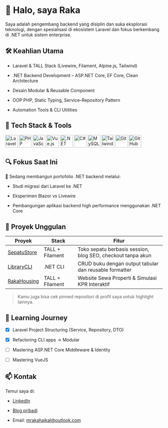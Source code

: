<!---
MRakaHaikal/MRakaHaikal is a ✨ special ✨ repository because its `README.md` (this file) appears on your GitHub profile.
You can click the Preview link to take a look at your changes.
--->

# 👋 Halo, saya Raka

Saya adalah pengembang backend yang disiplin dan suka eksplorasi teknologi, dengan spesialisasi di ekosistem Laravel dan fokus berkembang di .NET untuk sistem enterprise.

## 🛠️ Keahlian Utama

- Laravel & TALL Stack (Livewire, Filament, Alpine.js, Tailwind)

- .NET Backend Development – ASP.NET Core, EF Core, Clean Architecture

- Desain Modular & Reusable Component

- OOP PHP, Static Typing, Service–Repository Pattern

- Automation Tools & CLI Utilities

## 🧰 Tech Stack & Tools

<p align="left">
  <img src="https://cdn.jsdelivr.net/gh/devicons/devicon/icons/laravel/laravel-plain.svg" height="40" alt="Laravel" />
  <img src="https://cdn.jsdelivr.net/gh/devicons/devicon/icons/php/php-original.svg" height="40" alt="PHP" />
  <img src="https://cdn.jsdelivr.net/gh/devicons/devicon/icons/javascript/javascript-original.svg" height="40" alt="JavaScript" />
  <img src="https://cdn.jsdelivr.net/gh/devicons/devicon/icons/vuejs/vuejs-original.svg" height="40" alt="Vue.js" />
  <img src="https://cdn.jsdelivr.net/gh/devicons/devicon/icons/dot-net/dot-net-plain.svg" height="40" alt=".NET" />
  <img src="https://cdn.jsdelivr.net/gh/devicons/devicon/icons/csharp/csharp-original.svg" height="40" alt="C#" />
  <img src="https://cdn.jsdelivr.net/gh/devicons/devicon/icons/mysql/mysql-original.svg" height="40" alt="MySQL" />
  <img src="https://cdn.jsdelivr.net/gh/devicons/devicon/icons/tailwindcss/tailwindcss-plain.svg" height="40" alt="Tailwind CSS" />
  <img src="https://cdn.jsdelivr.net/gh/devicons/devicon/icons/git/git-original.svg" height="40" alt="Git" />
  <img src="https://cdn.jsdelivr.net/gh/devicons/devicon/icons/github/github-original.svg" height="40" alt="GitHub" />
</p>

## 🔍 Fokus Saat Ini

🎯 Sedang membangun portofolio .NET backend melalui:

- Studi migrasi dari Laravel ke .NET

- Eksperimen Blazor vs Livewire

- Pembangungan aplikasi backend high performance menggunakan .NET Core

## 📁 Proyek Unggulan

| Proyek                                                               | Stack           | Fitur                                                       |
| -------------------------------------------------------------------- | --------------- | ----------------------------------------------------------- |
| <a href="https://github.com/mrakahaikal/sepatustore">SepatuStore</a> | TALL + Filament | Toko sepatu berbasis session, blog SEO, checkout tanpa akun |
| <a href="https://github.com/mrakahaikal/LibraryCLI">LibraryCLI</a>   | .NET CLI        | CRUD buku dengan output tabular dan reusable formatter      |
| <a href="https://github.com/mrakahaikal/rakahousing">RakaHousing</a> | TALL + FIlament | Website Sewa Properti & Simulasi KPR Interaktif             |

> Kamu juga bisa cek pinned repositori di profil saya untuk highlight lainnya.

## 🌱 Learning Journey

- [x] Laravel Project Structuring (Service, Repository, DTO)

- [x] Refactoring CLI apps → Modular

- [ ] Mastering ASP.NET Core Middleware & Identity

- [ ] Mastering VueJS

## 📫 Kontak

Temui saya di:

- <a href="https://www.linkedin.com/in/mrakahaikal/">LinkedIn</a>

- <a href="https://mrakahaikal.com">Blog pribadi</a>

- Email: <a href="mailto:mrakahaikal@outlook.com">mrakahaikal@outlook.com</a>
